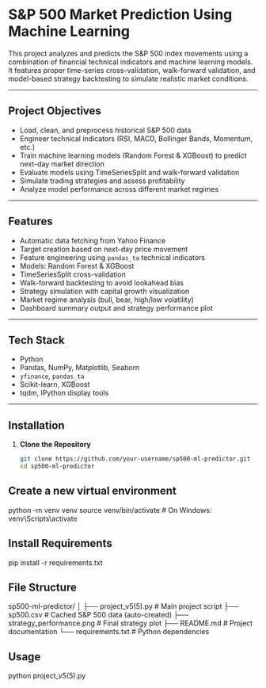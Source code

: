 #  S&P 500 Market Prediction Using Machine Learning

This project analyzes and predicts the S&P 500 index movements using a combination of financial technical indicators and machine learning models. It features proper time-series cross-validation, walk-forward validation, and model-based strategy backtesting to simulate realistic market conditions.

---

##  Project Objectives

- Load, clean, and preprocess historical S&P 500 data
- Engineer technical indicators (RSI, MACD, Bollinger Bands, Momentum, etc.)
- Train machine learning models (Random Forest & XGBoost) to predict next-day market direction
- Evaluate models using TimeSeriesSplit and walk-forward validation
- Simulate trading strategies and assess profitability
- Analyze model performance across different market regimes

---

##  Features

-  Automatic data fetching from Yahoo Finance
-  Target creation based on next-day price movement
-  Feature engineering using `pandas_ta` technical indicators
-  Models: Random Forest & XGBoost
-  TimeSeriesSplit cross-validation
-  Walk-forward backtesting to avoid lookahead bias
-  Strategy simulation with capital growth visualization
-  Market regime analysis (bull, bear, high/low volatility)
-  Dashboard summary output and strategy performance plot

---

## Tech Stack

- Python
- Pandas, NumPy, Matplotlib, Seaborn
- `yfinance`, `pandas_ta`
- Scikit-learn, XGBoost
- tqdm, IPython display tools

---

## Installation

1. **Clone the Repository**
   ```bash
   git clone https://github.com/your-username/sp500-ml-predictor.git
   cd sp500-ml-predictor

## Create a new virtual environment

python -m venv venv
source venv/bin/activate  # On Windows: venv\Scripts\activate

## Install Requirements

pip install -r requirements.txt




## File Structure

sp500-ml-predictor/
│
├── project_v5(5).py              # Main project script
├── sp500.csv                     # Cached S&P 500 data (auto-created)
├── strategy_performance.png      # Final strategy plot
├── README.md                     # Project documentation
└── requirements.txt              # Python dependencies

## Usage

python project_v5(5).py

